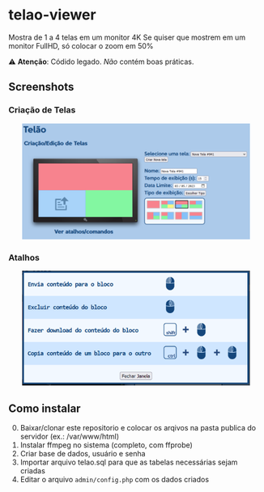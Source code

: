 # telao-viewer
 Mostra de 1 a 4 telas em um monitor 4K
 Se quiser que mostrem em um monitor FullHD, só colocar o zoom em 50%

 ⚠️ **Atenção**: Códido legado. *Não* contém boas práticas.

## Screenshots

### Criação de Telas
<p align="center">
  <img width="450"  src="telao1.png">
</p>

### Atalhos
<p align="center">
  <img width="450"  src="telao2.png">
</p>


## Como instalar
0. Baixar/clonar este repositorio e colocar os arqivos na pasta publica do servidor (ex.: /var/www/html)
1. Instalar ffmpeg no sistema (completo, com ffprobe)
2. Criar base de dados, usuário e senha
3. Importar arquivo telao.sql para que as tabelas necessárias sejam criadas
4. Editar o arquivo `admin/config.php` com os dados criados